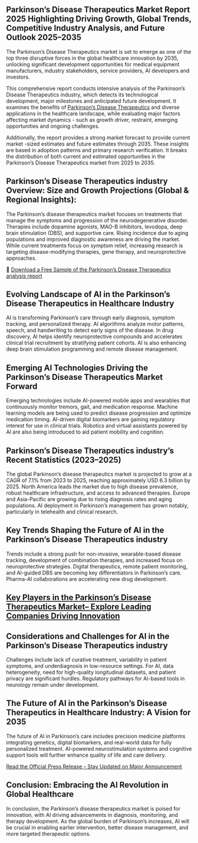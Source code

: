 ## Parkinson’s Disease Therapeutics Market Report 2025 Highlighting Driving Growth, Global Trends, Competitive Industry Analysis, and Future Outlook 2025–2035

The Parkinson’s Disease Therapeutics market is set to emerge as one of the top three disruptive forces in the global healthcare innovation by 2035, unlocking significant development opportunities for medical equipment manufacturers, industry stakeholders, service providers, AI developers and investors.

This comprehensive report conducts intensive analysis of the Parkinson’s Disease Therapeutics industry, which detects its technological development, major milestones and anticipated future development. It examines the benefits of [Parkinson’s Disease Therapeutics](https://www.marketresearchfuture.com/reports/parkinsons-disease-therapeutics-market-1572) and diverse applications in the healthcare landscape, while evaluating major factors affecting market dynamics - such as growth driver, restraint, emerging opportunities and ongoing challenges.

Additionally, the report provides a strong market forecast to provide current market -sized estimates and future estimates through 2035. These insights are based in adoption patterns and primary research verification. It breaks the distribution of both current and estimated opportunities in the Parkinson’s Disease Therapeutics market from 2025 to 2035.

## Parkinson’s Disease Therapeutics industry Overview: Size and Growth Projections (Global & Regional Insights):

The Parkinson’s disease therapeutics market focuses on treatments that manage the symptoms and progression of the neurodegenerative disorder. Therapies include dopamine agonists, MAO-B inhibitors, levodopa, deep brain stimulation (DBS), and supportive care. Rising incidence due to aging populations and improved diagnostic awareness are driving the market. While current treatments focus on symptom relief, increasing research is targeting disease-modifying therapies, gene therapy, and neuroprotective approaches.

🎯 [Download a Free Sample of the Parkinson’s Disease Therapeutics analysis report](https://www.marketresearchfuture.com/sample_request/1572)

## Evolving Landscape of AI in the Parkinson’s Disease Therapeutics in Healthcare Industry

AI is transforming Parkinson’s care through early diagnosis, symptom tracking, and personalized therapy. AI algorithms analyze motor patterns, speech, and handwriting to detect early signs of the disease. In drug discovery, AI helps identify neuroprotective compounds and accelerates clinical trial recruitment by stratifying patient cohorts. AI is also enhancing deep brain stimulation programming and remote disease management.

## Emerging AI Technologies Driving the Parkinson’s Disease Therapeutics Market Forward

Emerging technologies include AI-powered mobile apps and wearables that continuously monitor tremors, gait, and medication response. Machine learning models are being used to predict disease progression and optimize medication timing. AI-driven digital biomarkers are gaining regulatory interest for use in clinical trials. Robotics and virtual assistants powered by AI are also being introduced to aid patient mobility and cognition.

## Parkinson’s Disease Therapeutics industry’s Recent Statistics (2023–2025)

The global Parkinson’s disease therapeutics market is projected to grow at a CAGR of 7.1% from 2023 to 2025, reaching approximately USD 6.3 billion by 2025. North America leads the market due to high disease prevalence, robust healthcare infrastructure, and access to advanced therapies. Europe and Asia-Pacific are growing due to rising diagnosis rates and aging populations. AI deployment in Parkinson’s management has grown notably, particularly in telehealth and clinical research.

## Key Trends Shaping the Future of AI in the Parkinson’s Disease Therapeutics industry

Trends include a strong push for non-invasive, wearable-based disease tracking, development of combination therapies, and increased focus on neuroprotective strategies. Digital therapeutics, remote patient monitoring, and AI-guided DBS are becoming key differentiators in Parkinson’s care. Pharma-AI collaborations are accelerating new drug development.

## [Key Players in the Parkinson’s Disease Therapeutics Market– Explore Leading Companies Driving Innovation](https://www.marketresearchfuture.com/reports/parkinsons-disease-therapeutics-market/companies)

## Considerations and Challenges for AI in the Parkinson’s Disease Therapeutics industry

Challenges include lack of curative treatment, variability in patient symptoms, and underdiagnosis in low-resource settings. For AI, data heterogeneity, need for high-quality longitudinal datasets, and patient privacy are significant hurdles. Regulatory pathways for AI-based tools in neurology remain under development.

## The Future of AI in the Parkinson’s Disease Therapeutics in Healthcare Industry: A Vision for 2035

The future of AI in Parkinson’s care includes precision medicine platforms integrating genetics, digital biomarkers, and real-world data for fully personalized treatment. AI-powered neurostimulation systems and cognitive support tools will further enhance quality of life and care delivery.

[Read the Official Press Release – Stay Updated on Major Announcement](https://www.marketresearchfuture.com/reports/parkinsons-disease-therapeutics-market-1572)

## Conclusion: Embracing the AI Revolution in Global Healthcare

In conclusion, the Parkinson’s disease therapeutics market is poised for innovation, with AI driving advancements in diagnosis, monitoring, and therapy development. As the global burden of Parkinson’s increases, AI will be crucial in enabling earlier intervention, better disease management, and more targeted therapeutic options. 
